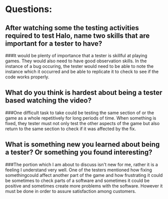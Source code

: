 # Questions:

## After watching some the testing activities required to test Halo, name two skills that are important for a tester to have?
###It would be plenty of importance that a tester is skillful at playing games. They would also need to have good observation skills. In the instance of a bug occuring, the tester would need to be able to note the instance which it occurred and be able to replicate it to check to see if the code works properly.
## What do you think is hardest about being a tester based watching the video?
###One difficult task to take could be testing the same section of or the game as a whole repetitively for long periods of time. When something is fixed, they tester must not only test the other aspects of the game but also return to the same section to check if it was affected by the fix.
## What is something new you learned about being a tester? Or something you found interesting?
###The portion which I am about to discuss isn't new for me, rather it is a feeling I understand very well. One of the testers mentioned how fixing somethingcould affect another part of the game and how frustrating it could be sometimes to check parts of a software and sometimes it could be positive and sometimes create more problems with the software. However it must be done in order to assure satisfaction among customers.
